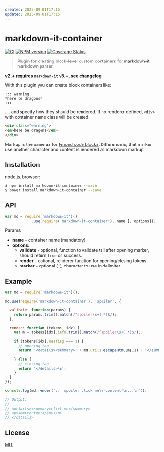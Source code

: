 ```yaml
---
created: 2025-09-01T17:15
updated: 2025-09-01T17:15
---
```

# markdown-it-container

[![CI](https://github.com/markdown-it/markdown-it-container/actions/workflows/ci.yml/badge.svg)](https://github.com/markdown-it/markdown-it-container/actions/workflows/ci.yml)
[![NPM version](https://img.shields.io/npm/v/markdown-it-container.svg?style=flat)](https://www.npmjs.org/package/markdown-it-container)
[![Coverage Status](https://img.shields.io/coveralls/markdown-it/markdown-it-container/master.svg?style=flat)](https://coveralls.io/r/markdown-it/markdown-it-container?branch=master)

> Plugin for creating block-level custom containers for [markdown-it](https://github.com/markdown-it/markdown-it) markdown parser.

__v2.+ requires `markdown-it` v5.+, see changelog.__

With this plugin you can create block containers like:

```
::: warning
*here be dragons*
:::
```

.... and specify how they should be rendered. If no renderer defined, `<div>` with
container name class will be created:

```html
<div class="warning">
<em>here be dragons</em>
</div>
```

Markup is the same as for [fenced code blocks](http://spec.commonmark.org/0.18/#fenced-code-blocks).
Difference is, that marker use another character and content is rendered as markdown markup.


## Installation

node.js, browser:

```bash
$ npm install markdown-it-container --save
$ bower install markdown-it-container --save
```


## API

```js
var md = require('markdown-it')()
            .use(require('markdown-it-container'), name [, options]);
```

Params:

- __name__ - container name (mandatory)
- __options:__
   - __validate__ - optional, function to validate tail after opening marker, should
     return `true` on success.
   - __render__ - optional, renderer function for opening/closing tokens.
   - __marker__ - optional (`:`), character to use in delimiter.


## Example

```js
var md = require('markdown-it')();

md.use(require('markdown-it-container'), 'spoiler', {

  validate: function(params) {
    return params.trim().match(/^spoiler\s+(.*)$/);
  },

  render: function (tokens, idx) {
    var m = tokens[idx].info.trim().match(/^spoiler\s+(.*)$/);

    if (tokens[idx].nesting === 1) {
      // opening tag
      return '<details><summary>' + md.utils.escapeHtml(m[1]) + '</summary>\n';

    } else {
      // closing tag
      return '</details>\n';
    }
  }
});

console.log(md.render('::: spoiler click me\n*content*\n:::\n'));

// Output:
//
// <details><summary>click me</summary>
// <p><em>content</em></p>
// </details>
```

## License

[MIT](https://github.com/markdown-it/markdown-it-container/blob/master/LICENSE)
